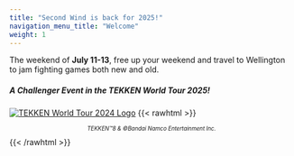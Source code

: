 ```yaml
---
title: "Second Wind is back for 2025!"
navigation_menu_title: "Welcome"
weight: 1
---
```

The weekend of **July 11-13**, free up your weekend and travel to Wellington to jam fighting games both new and old.

##### A Challenger Event in the TEKKEN World Tour 2025!
[![TEKKEN World Tour 2024 Logo](images/TWT2025_logo.png)](https://tekkenworldtour.com)
{{< rawhtml >}}
<p style="font-size: 0.7em;text-align: center;"><cite>TEKKEN™8 & ©Bandai Namco Entertainment Inc.</cite></p>
{{< /rawhtml >}}
